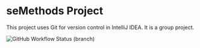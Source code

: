 # seMethods Project

This project uses Git for version control in IntelliJ IDEA.
It is a group project.

![GitHub Workflow Status (branch)](https://img.shields.io/github/actions/workflow/status/dannita25/sem/main.yml.yml?branch=branch=master)